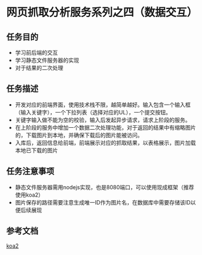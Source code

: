 
# 网页抓取分析服务系列之四（数据交互）

## 任务目的
- 学习前后端的交互
- 学习静态文件服务器的实现
- 对于结果的二次处理
## 任务描述
- 开发对应的前端界面，使用技术栈不限，越简单越好。输入包含一个输入框（输入关键字），一个下拉列表（选择对应的UL），一个提交按钮。
- 关键字输入做不能为空的校验，输入后发起异步请求，请求上阶段的服务。
- 在上阶段的服务中增加一个数据二次处理功能，对于返回的结果中有缩略图片的，下载图片到本地，并确保下载后的图片能被访问。
- 入库后，返回信息给前端，前端展示对应的抓取结果，以表格展示，图片加载本地已下载的图片
## 任务注意事项
- 静态文件服务器需用nodejs实现，也是8080端口，可以使用现成框架（推荐使用koa2）
- 图片保存的路径需要注意生成唯一ID作为图片名，在数据库中需要存储该ID以便后续展现
## 参考文档
[koa2][1]


  [1]: http://koa.bootcss.com/